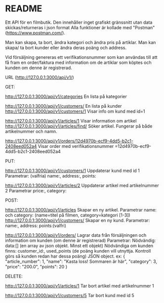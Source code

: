 # README

Ett API för en filmbutik.
Den innehåller inget grafiskt gränssnitt utan data skickas/returneras i json format
Alla funktioner är kollade med "Postman" (https://www.postman.com/).

Man kan skapa, ta bort, ändra kategori och ändra pris på artiklar.
Man kan skapa/ ta bort kunder eller ändra deras poäng och address.

Vid försäljning genereras ett verifikationsnummer som kan användas till att få fram en order/faktura med information om de artiklar som köptes och kunden om denne är registrerad.

URL (http://127.0.0.1:3000/api/v1/)

GET:

http://127.0.0.1:3000/api/v1/categories En lista på kategorier

http://127.0.0.1:3000/api/v1/customers/ En lista på kunder
http://127.0.0.1:3000/api/v1/customers/1 Visar info om kund med id=1

http://127.0.0.1:3000/api/v1/articles/1 Visar information om artikel 
http://127.0.0.1:3000/api/v1/articles/find/ Söker artikel. Fungerar på både artikelnummer och namn.

http://127.0.0.1:3000/api/v1/orders/12d4970b-ecf9-4dd5-b2c1-2408eed052a4 Visar order med verifikationsnummer =12d4970b-ecf9-4dd5-b2c1-2408eed052a4


PUT:

http://127.0.0.1:3000/api/v1/customers/1 Uppdaterar kund med id 1
Parametrar: (valfria) name:, address:, points:

http://127.0.0.1:3000/api/v1/articles/2 Uppdaterar artikel med artikelnummer 2
Parametrar price:, category:


POST:

http://127.0.0.1:3000/api/v1/articles Skapar en ny artikel. 
Parametrar name: och category: (name=titel på filmen, category=kategori [1-3])
http://127.0.0.1:3000/api/v1/customers/ Skapar en ny kund.
Parametrar: name:, address: points:(valfri)

http://127.0.0.1:3000/api/v1/orders/  Lagrar data från försäljningen och information om kunden (om denne är registrerad)
Parametrar: 
Nödvändig: data:[] (en array av json objekt. Minst ett objekt)
Nödvändiga om kunden finns: customer_id:, used_points (de poäng kunden vill utnyttja. Kontroll görs så kunden redan har dessa poäng)
JSON object. ex:
{
   "article_number": 1,
   "name": "Kasta loss! Sommaren är här",
   "category": 3,
   "price": "200.0",
   "points": 20
}


DELETE:

http://127.0.0.1:3000/api/v1/articles/1 Tar bort artikel med artikelnummer 1

http://127.0.0.1:3000/api/v1/customers/5 Tar bort kund med id 5






